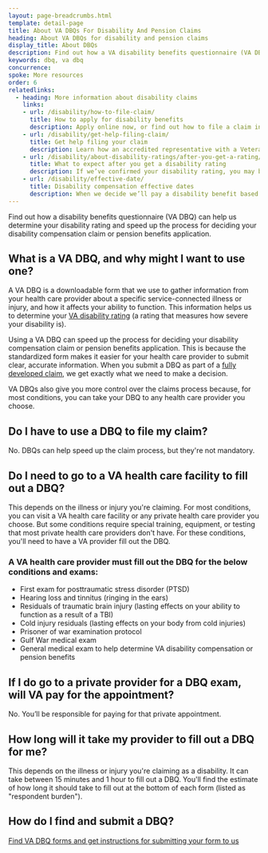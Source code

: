```yaml
---
layout: page-breadcrumbs.html
template: detail-page
title: About VA DBQs For Disability And Pension Claims 
heading: About VA DBQs for disability and pension claims
display_title: About DBQs
description: Find out how a VA disability benefits questionnaire (VA DBQ) can help us determine your VA disability rating and speed up the process for deciding your disability compensation claim or pension benefits application.
keywords: dbq, va dbq 
concurrence: 
spoke: More resources
order: 6
relatedlinks:
  - heading: More information about disability claims
    links:
    - url: /disability/how-to-file-claim/
      title: How to apply for disability benefits
      description: Apply online now, or find out how to file a claim in person, by mail, or with the help of a trained professional.
    - url: /disability/get-help-filing-claim/
      title: Get help filing your claim
      description: Learn how an accredited representative with a Veterans Service Organization can help you file a disability claim.
    - url: /disability/about-disability-ratings/after-you-get-a-rating/
      title: What to expect after you get a disability rating
      description: If we’ve confirmed your disability rating, you may be able to get disability compensation or other benefits like training. Find out what benefits you can get.
    - url: /disability/effective-date/
      title: Disability compensation effective dates
      description: When we decide we’ll pay a disability benefit based on a claim, we assign an effective date to that claim. The effective date is the day you can start getting your disability benefits. Learn more about when you can start getting benefits.
---
```

<div class="va-introtext">

Find out how a disability benefits questionnaire (VA DBQ) can help us determine your disability rating and speed up the process for deciding your disability compensation claim or pension benefits application.

</div>

## What is a VA DBQ, and why might I want to use one?

A VA DBQ is a downloadable form that we use to gather information from your health care provider about a specific service-connected illness or injury, and how it affects your ability to function. This information helps us to determine your [VA disability rating](/disability/about-disability-ratings/) (a rating that measures how severe your disability is). 

Using a VA DBQ can speed up the process for deciding your disability compensation claim or pension benefits application. This is because the standardized form makes it easier for your health care provider to submit clear, accurate information. When you submit a DBQ as part of a [fully developed claim](/disability/how-to-file-claim/evidence-needed/fully-developed-claims/), we get exactly what we need to make a decision. 

VA DBQs also give you more control over the claims process because, for most conditions, you can take your DBQ to any health care provider you choose.

## Do I have to use a DBQ to file my claim?

No. DBQs can help speed up the claim process, but they're not mandatory.

## Do I need to go to a VA health care facility to fill out a DBQ?

This depends on the illness or injury you're claiming. For most conditions, you can visit a VA health care facility or any private health care provider you choose. But some conditions require special training, equipment, or testing that most private health care providers don't have. For these conditions, you'll need to have a VA provider fill out the DBQ.

### A VA health care provider must fill out the DBQ for the below conditions and exams:

-	First exam for posttraumatic stress disorder (PTSD)
-	Hearing loss and tinnitus (ringing in the ears)
-	Residuals of traumatic brain injury (lasting effects on your ability to function as a result of a TBI)
-	Cold injury residuals (lasting effects on your body from cold injuries)
-	Prisoner of war examination protocol
-	Gulf War medical exam
-	General medical exam to help determine VA disability compensation or pension benefits

## If I do go to a private provider for a DBQ exam, will VA pay for the appointment?

No. You’ll be responsible for paying for that private appointment.

## How long will it take my provider to fill out a DBQ for me?

This depends on the illness or injury you're claiming as a disability. It can take between 15 minutes and 1 hour to fill out a DBQ. You'll find the estimate of how long it should take to fill out at the bottom of each form (listed as "respondent burden"). 

## How do I find and submit a DBQ?

[Find VA DBQ forms and get instructions for submitting your form to us](/disability/about-dbqs/dbq-forms/)
